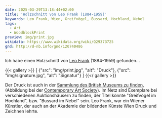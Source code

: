 ```yaml
---
date: 2025-03-29T13:18:44+02:00
title: 'Holzschnitt von Leo Frank (1884-1959)'
keywords: Leo Frank, Wien, Greifvögel, Bussard, Hochland, Nebel
tags:
  - Art
  - WoodblockPrint
preview: img/print.jpg
wikidata: https://www.wikidata.org/wiki/Q29373725
gnd: http://d-nb.info/gnd/120740486
---
```


Ich habe einen Holzschnitt von [Leo Frank](https://www.geschichtewiki.wien.gv.at/Leo_Frank) (1884-1959) gefunden...
<!--more-->

{{< gallery >}}
[
  {"src": "img/print.jpg", "alt": "Druck"},
  {"src": "img/signature.jpg", "alt": "Signatur"}
]
{{</ gallery >}}

Der Druck ist auch in der [Sammlung des British Museums zu finden](https://www.britishmuseum.org/collection/object/P_1980-U-1254), (Abbildung bei der [Contemporary Art Society](https://contemporaryartsociety.org/objects/buzzard-mist-1904-1927)). Im Netz sind Exemplare bei verschiedenen Auktionshäusern zu finden, der Titel könnte "Greifvögel im Hochland", bzw. "Bussard im Nebel" sein.
Leo Frank, war ein Wiener Künstler, der auch an der Akademie der bildenden Künste Wien Druck und Zeichnen lehrte.
